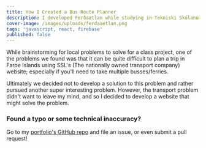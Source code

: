 ```yaml
---
title: How I Created a Bus Route Planner
description: I developed Ferðaætlan while studying in Tekniski Skúlanum í Klaksvík.
cover-image: /images/uploads/ferdaaetlan.png
tags: 'javascript, react, firebase'
published: false
---
```

While brainstorming for local problems to solve for a class project, one of the problems we found was that it can be quite difficult to plan a trip in Faroe Islands using SSL's (The nationally owned transport company) website; especially if you'll need to take multiple busses/ferries.

Ultimately we decided not to develop a solution to this problem and rather pursued another super interesting problem. However, the transport problem didn't want to leave my mind, and so I decided to develop a website that might solve the problem.

### Found a typo or some technical inaccuracy?

Go to my [portfolio's GitHub repo](https://github.com/SigmundurMorkore/portfolio) and file an issue, or even submit a pull request!
